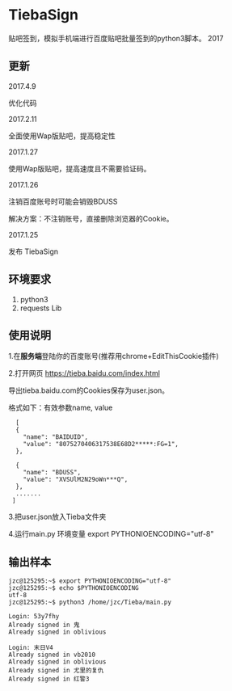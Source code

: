 # TiebaSign
贴吧签到，模拟手机端进行百度贴吧批量签到的python3脚本。 2017
## 更新
2017.4.9

优化代码

2017.2.11

全面使用Wap版贴吧，提高稳定性

2017.1.27

使用Wap版贴吧，提高速度且不需要验证码。

2017.1.26

注销百度账号时可能会销毁BDUSS

解决方案：不注销账号，直接删除浏览器的Cookie。

2017.1.25

发布 TiebaSign

## 环境要求
1. python3
2. requests Lib

## 使用说明
1.在**服务端**登陆你的百度账号(推荐用chrome+EditThisCookie插件)

2.打开网页 https://tieba.baidu.com/index.html

导出tieba.baidu.com的Cookies保存为user.json。

格式如下：有效参数name, value
```
  [
  {
    "name": "BAIDUID",
    "value": "8075270406317538E68D2*****:FG=1",
  },

  {
    "name": "BDUSS",
    "value": "XVSUlM2N29oWn***Q",
  },
  .......
 ]
```

3.把user.json放入Tieba文件夹

4.运行main.py
环境变量 export PYTHONIOENCODING="utf-8"

## 输出样本
```
jzc@125295:~$ export PYTHONIOENCODING="utf-8"
jzc@125295:~$ echo $PYTHONIOENCODING
utf-8
jzc@125295:~$ python3 /home/jzc/Tieba/main.py
```
```
Login: 53y7fhy
Already signed in 鬼
Already signed in oblivious

Login: 末日V4
Already signed in vb2010
Already signed in oblivious
Already signed in 尤里的复仇
Already signed in 红警3
```